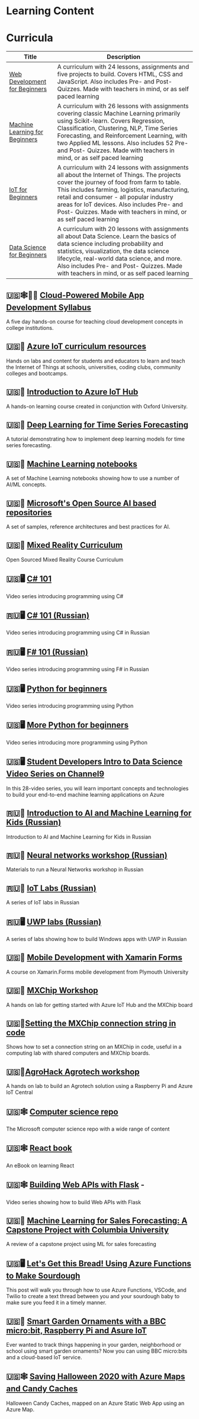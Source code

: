 # Learning Content

# Curricula

| Title                                                                                   | Description                                                                                                                                                                                                                                                                                                                                               |
| ----------------------------------------------------------------------------------------------- | --------------------------------------------------------------------------------------------------------------------------------------------------------------------------------------------------------------------------------------------------------------------------------------------------------------------------------------------------------- |
| [Web Development for Beginners](https://github.com/microsoft/Web-Dev-For-Beginners) | A curriculum with 24 lessons, assignments and five projects to build. Covers HTML, CSS and JavaScript. Also includes Pre- and Post- Quizzes. Made with teachers in mind, or as self paced learning                                                                                       |
| [Machine Learning for Beginners](https://github.com/microsoft/ML-For-Beginners)     | A curriculum with 26 lessons with assignments covering classic Machine Learning primarily using Scikit-learn. Covers Regression, Classification, Clustering, NLP, Time Series Forecasting, and Reinforcement Learning, with two Applied ML lessons. Also includes 52 Pre- and Post- Quizzes. Made with teachers in mind, or as self paced learning        |
| [IoT for Beginners](https://github.com/microsoft/IoT-For-Beginners)                 | A curriculum with 24 lessons with assignments all about the Internet of Things. The projects cover the journey of food from farm to table. This includes farming, logistics, manufacturing, retail and consumer - all popular industry areas for IoT devices. Also includes Pre- and Post- Quizzes. Made with teachers in mind, or as self paced learning |
| [Data Science for Beginners](https://github.com/microsoft/Data-Science-For-Beginners)                 | A curriculum with 20 lessons with assignments all about Data Science. Learn the basics of data science including probability and statistics, visualization, the data science lifecycle, real-world data science, and more. Also includes Pre- and Post- Quizzes. Made with teachers in mind, or as self paced learning |


## 🇺🇸🕸📱🤖 [Cloud-Powered Mobile App Development Syllabus](https://github.com/toolboc/Cloud-Powered-Mobile-App-Development-Curriculum)

A five day hands-on course for teaching cloud development concepts in college institutions.

## 🇺🇸🤖 [Azure IoT curriculum resources](https://github.com/microsoft/iot-curriculum)

Hands on labs and content for students and educators to learn and teach the Internet of Things at schools, universities, coding clubs, community colleges and bootcamps.

## 🇺🇸🤖 [Introduction to Azure IoT Hub](https://docs.microsoft.com/learn/modules/introduction-to-iot-hub/?WT.mc_id=academic-10265-cxa)

A hands-on learning course created in conjunction with Oxford University.

## 🇺🇸🧠 [Deep Learning for Time Series Forecasting](https://github.com/Azure/DeepLearningForTimeSeriesForecasting)

A tutorial demonstrating how to implement deep learning models for time series forecasting.

## 🇺🇸🧠 [Machine Learning notebooks](https://github.com/Azure/MachineLearningNotebooks/tree/master/how-to-use-azureml/automated-machine-learning)

A set of Machine Learning notebooks showing how to use a number of AI/ML concepts.

## 🇺🇸🧠 [Microsoft's Open Source AI based repositories](https://github.com/microsoft/ai)

A set of samples, reference architectures and best practices for AI.

## 🇺🇸🥽 [Mixed Reality Curriculum](https://github.com/Yonet/AzureMixedRealityDocs)

Open Sourced Mixed Reality Course Curriculum

## 🇺🇸🖥 [C# 101](https://channel9.msdn.com/Series/CSharp-101/?WT.mc_id=academic-10265-cxa)

Video series introducing programming using C#

## 🇷🇺🖥 [C# 101 (Russian)](https://www.youtube.com/playlist?list=PL6XUtJhtlpPM3mTfgYBY5Zql4b4szL4KP)

Video series introducing programming using C# in Russian

## 🇷🇺🖥 [F# 101 (Russian)](https://channel9.msdn.com/Series/Exciting-introduction-to-functional-programming-in-F-rus)

Video series introducing programming using F# in Russian

## 🇺🇸🖥 [Python for beginners](https://channel9.msdn.com/Series/Intro-to-Python-Development?WT.mc_id=academic-10265-cxa)

Video series introducing programming using Python

## 🇺🇸🖥 [More Python for beginners](https://channel9.msdn.com/Series/More-Python-for-Beginners?WT.mc_id=academic-10265-cxa)

Video series introducing more programming using Python

## 🇺🇸🖥 [Student Developers Intro to Data Science Video Series on Channel9](https://channel9.msdn.com/Series/Dev-Intro-to-Data-Science?WT.mc_id=academic-10265-cxa)

In this 28-video series, you will learn important concepts and technologies to build your end-to-end machine learning applications on Azure

## 🇷🇺🧠 [Introduction to AI and Machine Learning for Kids (Russian)](https://www.youtube.com/playlist?list=PL6XUtJhtlpPOJu1OTwZ4I7xmnoyqQ_BFR)

Introduction to AI and Machine Learning for Kids in Russian

## 🇷🇺🧠 [Neural networks workshop (Russian)](https://github.com/shwars/NeuroWorkshop)

Materials to run a Neural Networks workshop in Russian

## 🇷🇺🤖 [IoT Labs (Russian)](https://github.com/evangelism/IoTSchool)

A series of IoT labs in Russian

## 🇷🇺🖥 [UWP labs (Russian)](https://github.com/evangelism/Win10UWPCourse)

A series of labs showing how to build Windows apps with UWP in Russian

## 🇺🇸📱 [Mobile Development with Xamarin Forms](https://github.com/UniversityOfPlymouthComputing/MobileDev-XamarinForms)

A course on Xamarin.Forms mobile development from Plymouth University

## 🇺🇸🤖 [MXChip Workshop](https://github.com/jimbobbennett/MXChip-Workshop)

A hands on lab for getting started with Azure IoT Hub and the MXChip board

## 🇺🇸🤖[Setting the MXChip connection string in code](https://www.jimbobbennett.io/setting-an-mxchip-connection-string-in-code/)

Shows how to set a connection string on an MXChip in code, useful in a computing lab with shared computers and MXChip boards.

## 🇺🇸🤖[AgroHack Agrotech workshop](https://github.com/jimbobbennett/AgroHack)

A hands on lab to build an Agrotech solution using a Raspberry Pi and Azure IoT Central

## 🇺🇸🕸 [Computer science repo](https://github.com/microsoft/computerscience)

The Microsoft computer science repo with a wide range of content

## 🇺🇸🕸 [React book](https://softchris.github.io/books/react/)

An eBook on learning React

## 🇺🇸🕸 [Building Web APIs with Flask](https://www.youtube.com/watch?v=WdY7tZY2jcs&list=PLG8WGLcszzgUATIteQTzPBPYJbiBbaymY) -

Video series showing how to build Web APIs with Flask

## 🇺🇸🧠 [Machine Learning for Sales Forecasting: A Capstone Project with Columbia University](https://techcommunity.microsoft.com/t5/educator-developer-blog/machine-learning-for-sales-forecasting-a-capstone-project-with/ba-p/1091578?WT.mc_id=academic-10265-cxa)

A review of a capstone project using ML for sales forecasting

## 🇺🇸🖥 [Let's Get this Bread! Using Azure Functions to Make Sourdough](https://dev.to/azure/let-s-get-this-bread-using-azure-functions-to-make-sourdough-if2)

This post will walk you through how to use Azure Functions, VSCode, and Twilio to create a text thread between you and your sourdough baby to make sure you feed it in a timely manner.

## 🇺🇸🤖 [Smart Garden Ornaments with a BBC micro:bit, Raspberry Pi and Asure IoT](https://github.com/jimbobbennett/smart-garden-ornaments)

Ever wanted to track things happening in your garden, neighborhood or school using smart garden ornaments? Now you can using BBC micro:bits and a cloud-based IoT service.

## 🇺🇸🕸 [Saving Halloween 2020 with Azure Maps and Candy Caches](https://dev.to/azure/saving-halloween-2020-with-azure-maps-and-candy-caches-22f)

Halloween Candy Caches, mapped on an Azure Static Web App using an Azure Map.
